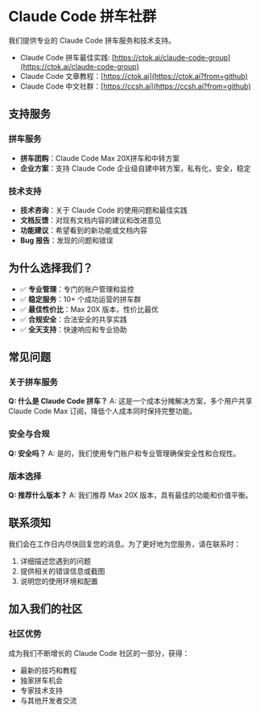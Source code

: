 # Claude Code 拼车社群

我们提供专业的 Claude Code 拼车服务和技术支持。

* Claude Code 拼车最佳实践: [https://ctok.ai/claude-code-group](https://ctok.ai/claude-code-group)
* Claude Code 文章教程：[https://ctok.ai](https://ctok.ai?from=github)
* Claude Code 中文社群：[https://ccsh.ai](https://ccsh.ai?from=github)


## 支持服务

### 拼车服务
- **拼车团购**：Claude Code Max 20X拼车和中转方案
- **企业方案**：支持 Claude Code 企业级自建中转方案，私有化，安全，稳定

### 技术支持
- **技术咨询**：关于 Claude Code 的使用问题和最佳实践
- **文档反馈**：对现有文档内容的建议和改进意见
- **功能建议**：希望看到的新功能或文档内容
- **Bug 报告**：发现的问题和错误

## 为什么选择我们？

- ✅ **专业管理**：专门的账户管理和监控
- ✅ **稳定服务**：10+ 个成功运营的拼车群
- ✅ **最佳性价比**：Max 20X 版本，性价比最优
- ✅ **合规安全**：合法安全的共享实践
- ✅ **全天支持**：快速响应和专业协助

## 常见问题

### 关于拼车服务
**Q: 什么是 Claude Code 拼车？**
A: 这是一个成本分摊解决方案，多个用户共享 Claude Code Max 订阅，降低个人成本同时保持完整功能。

### 安全与合规
**Q: 安全吗？**
A: 是的，我们使用专门账户和专业管理确保安全性和合规性。

### 版本选择
**Q: 推荐什么版本？**
A: 我们推荐 Max 20X 版本，具有最佳的功能和价值平衡。

## 联系须知

我们会在工作日内尽快回复您的消息。为了更好地为您服务，请在联系时：

1. 详细描述您遇到的问题
2. 提供相关的错误信息或截图  
3. 说明您的使用环境和配置

## 加入我们的社区

### 社区优势
成为我们不断增长的 Claude Code 社区的一部分，获得：
- 最新的技巧和教程
- 独家拼车机会
- 专家技术支持
- 与其他开发者交流
